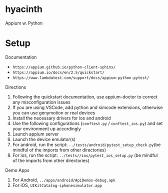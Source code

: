 # hyacinth

Appium w. Python

# Setup

Documentation
* `https://appium.github.io/python-client-sphinx/`
* `https://appium.io/docs/en/2.5/quickstart/`
* `https://www.lambdatest.com/support/docs/appium-python-pytest/`

Directions
1. Following the quickstart documentation, use appium-doctor to correct any misconfiguration issues
2. If you are using VSCode, add python and simcode extensions, otherwise you can use genymotion or real devices
3. Install the necessary drivers for ios and android
4. Use the following configurations (`conftest.py` / `conftest_ios.py`) and set your environment up accordingly
5. Launch appium server
6. Launch the device emulator(s)
7. For android, run the script: `../tests/android/pytest_setup_check.py`(be mindful of the imports from other directories)
8. For ios, run the script: `../tests//ios/pytest_ios_setup.py` (be mindful of the imports from other directories)


Demo Apps
1. For Android, `../apps/android/ApiDemos-debug.apk`
2. For iOS, `UIKitCatalog-iphonesimulator.app`
